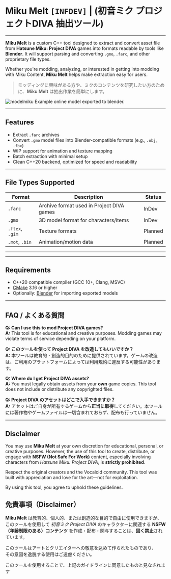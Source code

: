 # Miku Melt `[INFDEV]` | (**初音ミク プロジェクトDIVA 抽出ツール**)
---
**Miku Melt** is a custom C++ tool designed to extract and convert asset file from **Hatsune Miku: Project DIVA** games into formats readable by tools like **Blender**. It will support parsing and converting `.gmo`, `.farc`, and other proprietary file types.

Whether you're modding, analyzing, or interested in getting into modding with Miku Content, **Miku Melt** helps make 
extraction easy for users.

> モッディングに興味がある方や、ミクのコンテンツを研究したい方のために、**Miku Melt** は抽出作業を簡単にします。

![modelmiku](https://github.com/user-attachments/assets/cba432af-94ad-458d-b621-4b50da25e560)
Example online model exported to blender.

---
## Features

-  Extract `.farc` archives  
-  Convert `.gmo` model files into Blender-compatible formats (e.g., `.obj`, `.fbx`)  
-  WIP support for animation and texture mapping  
-  Batch extraction with minimal setup  
-  Clean C++20 backend, optimized for speed and readability
---

 ## File Types Supported

| Format       | Description                     | Status        |
|--------------|---------------------------------|---------------|
| `.farc`      | Archive format used in Project DIVA games | InDev |
| `.gmo`       | 3D model format for characters/items        |InDev |
| `.ftex`, `.gim` | Texture formats                | Planned |
| `.mot`, `.bin` | Animation/motion data         |  Planned     |

---
---

## Requirements

- C++20 compatible compiler (GCC 10+, Clang, MSVC)
- [CMake](https://cmake.org/) 3.16 or higher
- Optionally: [Blender](https://www.blender.org/) for importing exported models

---
## FAQ / よくある質問

**Q: Can I use this to mod Project DIVA games?**  
**A:** This tool is for educational and creative purposes. Modding games may violate terms of service depending on your platform.

**Q: このツールを使って Project DIVA を改造してもいいですか？**  
**A:** 本ツールは教育的・創造的目的のために提供されています。ゲームの改造は、ご利用のプラットフォームによっては利用規約に違反する可能性があります。

**Q: Where do I get Project DIVA assets?**  
**A:** You must legally obtain assets from your **own** game copies. This tool does not include or distribute any copyrighted files.

**Q: Project DIVA のアセットはどこで入手できますか？**  
**A:** アセットはご自身が所有するゲームから**正当に取得**してください。本ツールには著作物やゲームファイルは一切含まれておらず、配布も行っていません。

---
## Disclaimer

You may use **Miku Melt** at your own discretion for educational, personal, or creative purposes. However, the use of this tool to create, distribute, or engage with **NSFW (Not Safe For Work)** content, especially involving characters from *Hatsune Miku: Project DIVA*, is **strictly prohibited**.

Respect the original creators and the Vocaloid community. This tool was built with appreciation and love for the art—not for exploitation.

By using this tool, you agree to uphold these guidelines.

## 免責事項（Disclaimer）

**Miku Melt** は教育的、個人的、または創造的な目的で自由に使用できますが、  
このツールを使用して *初音ミク Project DIVA* のキャラクターに関連する **NSFW（年齢制限のある）コンテンツ** を作成・配布・関与することは、**固く禁止**されています。

このツールはアートとクリエイターへの敬意を込めて作られたものであり、  
その意図を逸脱する使用はご遠慮ください。

このツールを使用することで、上記のガイドラインに同意したものと見なされます



